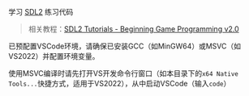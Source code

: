 学习 [SDL2](https://libsdl.org/) 练习代码

> 相关教程：[SDL2 Tutorials - Beginning Game Programming v2.0](https://lazyfoo.net/tutorials/SDL/index.php)

已预配置VSCode环境，请确保已安装GCC（如MinGW64）或MSVC（如VS2022）并配置环境变量。

使用MSVC编译时请先打开VS开发命令行窗口（如本目录下的`x64 Native Tools...`快捷方式，适用于VS2022），从中启动VSCode（输入`code`）
